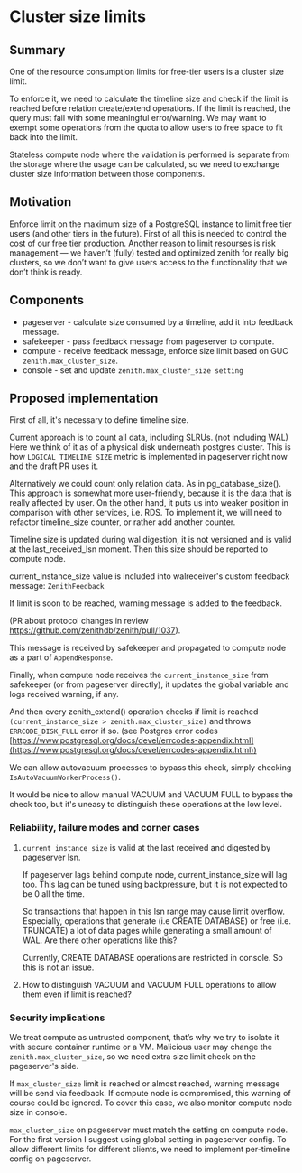 Cluster size limits
==================

## Summary

One of the resource consumption limits for free-tier users is a cluster size limit.

To enforce it, we need to calculate the timeline size and check if the limit is reached before relation create/extend operations.
If the limit is reached, the query must fail with some meaningful error/warning.
We may want to exempt some operations from the quota to allow users to free space to fit back into the limit.

Stateless compute node where the validation is performed is separate from the storage where the usage can be calculated, 
so we need to exchange cluster size information between those components.

## Motivation

Enforce limit on the maximum size of a PostgreSQL instance to limit free tier users (and other tiers in the future).
First of all this is needed to control the cost of our free tier production.
Another reason to limit resourses is risk management — we haven’t (fully) tested and optimized zenith for really big clusters,
so we don’t want to give users access to the functionality that we don’t think is ready.

## Components

* pageserver - calculate size consumed by a timeline, add it into feedback message.
* safekeeper - pass feedback message from pageserver to compute.
* compute - receive feedback message, enforce size limit based on GUC `zenith.max_cluster_size`.
* console - set and update `zenith.max_cluster_size setting`

## Proposed implementation

First of all, it's necessary to define timeline size.

Current approach is to count all data, including SLRUs. (not including WAL)
Here we think of it as of a physical disk underneath postgres cluster.
This is how `LOGICAL_TIMELINE_SIZE` metric is implemented in pageserver right now and the draft PR uses it.

Alternatively we could count only relation data. As in pg_database_size().
This approach is somewhat more user-friendly, because it is the data that is really affected by user.
On the other hand, it puts us into weaker position in comparison with other services, i.e. RDS.
To implement it, we will need to refactor timeline_size counter, or rather add another counter. 

Timeline size is updated during wal digestion, it is not versioned and is valid at the last_received_lsn moment.
Then this size should be reported to compute node.

current_instance_size value is included into walreceiver's custom feedback message: `ZenithFeedback`

If limit is soon to be reached, warning message is added to the feedback.

(PR about protocol changes in review https://github.com/zenithdb/zenith/pull/1037).

This message is received by safekeeper and propagated to compute node as a part of `AppendResponse`.

Finally, when compute node receives the `current_instance_size` from safekeeper (or from pageserver directly), it updates the global variable
and logs received warning, if any.

And then every zenith_extend() operation checks if limit is reached `(current_instance_size > zenith.max_cluster_size)` and throws `ERRCODE_DISK_FULL` error if so.
(see Postgres error codes [https://www.postgresql.org/docs/devel/errcodes-appendix.html](https://www.postgresql.org/docs/devel/errcodes-appendix.html))

We can allow autovacuum processes to bypass this check, simply checking `IsAutoVacuumWorkerProcess()`.

It would be nice to allow manual VACUUM and VACUUM FULL to bypass the check too, but it's uneasy to distinguish these operations at the low level.

### **Reliability, failure modes and corner cases**

1. `current_instance_size` is valid at the last received and digested by pageserver lsn.
    
    If pageserver lags behind compute node, current_instance_size will lag too. This lag can be tuned using backpressure, but it is not expected to be 0 all the time.
    
    So transactions that happen in this lsn range may cause limit overflow. Especially, operations that generate (i.e CREATE DATABASE) or free (i.e. TRUNCATE) a lot of data pages while generating a small amount of WAL. Are there other operations like this?
    
    Currently, CREATE DATABASE operations are restricted in console. So this is not an issue.

2. How to distinguish VACUUM and VACUUM FULL operations to allow them even if limit is reached?


### **Security implications**

We treat compute as untrusted component, that’s why we try to isolate it with secure container runtime or a VM.
Malicious user may change the `zenith.max_cluster_size`, so we need extra size limit check on the pageserver's side.

If `max_cluster_size` limit is reached or almost reached, warning message will be send via feedback.
If compute node is compromised, this warning of course could be ignored. To cover this case, we also monitor compute node size in console.


`max_cluster_size` on pageserver must match the setting on compute node.
For the first version I suggest using global setting in pageserver config.
To allow different limits for different clients, we need to implement per-timeline config on pageserver.

